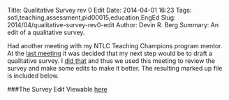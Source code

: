 Title: Qualitative Survey rev 0 Edit
Date: 2014-04-01 16:23
Tags: sotl,teaching,assessment,pid00015,education,EngEd
Slug: 2014/04/qualitative-survey-rev0-edit
Author: Devin R. Berg
Summary: An edit of a qualitative survey.


Had another meeting with my NTLC Teaching Champions program mentor. At the [last meeting](|filename|/blog/Progress/mentor-meeting-sotl.md) it was decided that my next step would be to draft a qualitative survey. I [did that](|filename|/blog/Progress/qualitative-survey-rev0.md) and thus we used this meeting to review the survey and make some edits to make it better. The resulting marked up file is included below.

###The Survey Edit
Viewable [here](http://docs.google.com/gview?url=http://notebook.devinberg.com/pdfs/Quant_survey_draft_rev1.pdf)
